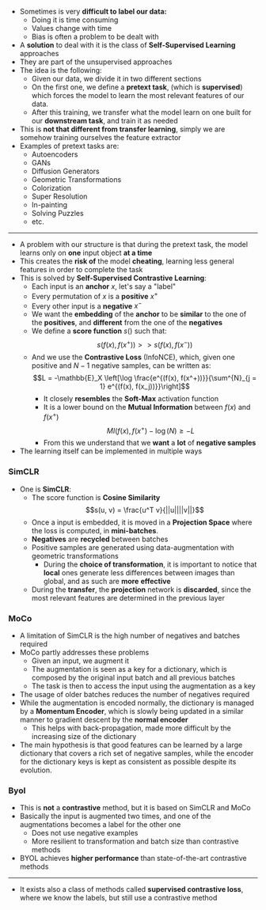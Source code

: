 + Sometimes is very **difficult to label our data:**
	+ Doing it is time consuming
	+ Values change with time
	+ Bias is often a problem to be dealt with
+ A **solution** to deal with it is the class of **Self-Supervised Learning** approaches
+ They are part of the unsupervised approaches
+ The idea is the following:
	+ Given our data, we divide it in two different sections
	+ On the first one, we define a **pretext task**, (which is **supervised**) which forces the model to learn the most relevant features of our data. 
	+ After this training, we transfer what the model learn on one built for our **downstream task**, and train it as needed
+ This is **not that different from transfer learning**, simply we are somehow training ourselves the feature extractor
+ Examples of pretext tasks are:
	+ Autoencoders
	+ GANs
	+ Diffusion Generators
	+ Geometric Transformations
	+ Colorization
	+ Super Resolution
	+ In-painting
	+ Solving Puzzles
	+ etc.
---
+ A problem with our structure is that during the pretext task, the model learns only on **one** input object **at a time**
+ This creates the **risk of** the model **cheating**, learning less general features in order to complete the task
+ This is solved by **Self-Supervised Contrastive Learning**:
	+ Each input is an **anchor** $x$, let's say a "label"
	+ Every permutation of $x$ is a **positive** $x^+$
	+ Every other input is a **negative** $x^-$
	+ We want the **embedding** of the **anchor** to be **similar** to the one of the **positives**, and **different** from the one of the **negatives**
	+ We define a **score function** $s()$ such that: $$s(f(x), f(x^+)) >> s(f(x), f(x^-))$$
	+ And we use the **Contrastive Loss** (InfoNCE), which, given one positive and $N-1$ negative samples, can be written as: $$L = -\mathbb{E}_X \left[\log \frac{e^{(f(x), f(x^+))}}{\sum^{N}_{j = 1} e^{(f(x), f(x_j))}}\right]$$
		+ It closely **resembles** the **Soft-Max** activation function
		+ It is a lower bound on the **Mutual Information** between $f(x)$ and $f(x^+)$ $$MI(f(x), f(x^+) - \log(N) \geq -L$$
		+ From this we understand that we **want** a **lot** of **negative samples**
+ The learning itself can be implemented in multiple ways
### SimCLR
+ One is **SimCLR**:
	+ The score function is **Cosine Similarity** $$s(u, v) = \frac{u^T v}{||u||||v||}$$
	+ Once a input is embedded, it is moved in a **Projection Space** where the loss is computed, in **mini-batches**. 
	+ **Negatives** are **recycled** between batches
	+ Positive samples are generated using data-augmentation with geometric transformations
		+ During the **choice of transformation**, it is important to notice that **local** ones generate less differences between images than global, and as such are **more** **effective**
	+ During the **transfer**, the **projection** network is **discarded**, since the most relevant features are determined in the previous layer
### MoCo
+ A limitation of SimCLR is the high number of negatives and batches required
+ MoCo partly addresses these problems
	+ Given an input, we augment it
	+ The augmentation is seen as a key for a dictionary, which is composed by the original input batch and all previous batches
	+ The task is then to access the input using the augmentation as a key
+ The usage of older batches reduces the number of negatives required
+ While the augmentation is encoded normally, the dictionary is managed by a **Momentum Encoder**, which is slowly being updated in a similar manner to gradient descent by the **normal encoder**
	+ This helps with back-propagation, made more difficult by the increasing size of the dictionary
+ The main hypothesis is that good features can be learned by a large dictionary that covers a rich set of negative samples, while the encoder for the dictionary keys is kept as consistent as possible despite its evolution.
### Byol
+ This is **not** a **contrastive** method, but it is based on SimCLR and MoCo
+ Basically the input is augmented two times, and one of the augmentations becomes a label for the other one
	+ Does not use negative examples 
	+ More resilient to transformation and batch size than contrastive methods
+ BYOL achieves **higher performance** than state-of-the-art contrastive methods
---
+ It exists also a class of methods called **supervised contrastive loss**, where we know the labels, but still use a contrastive method